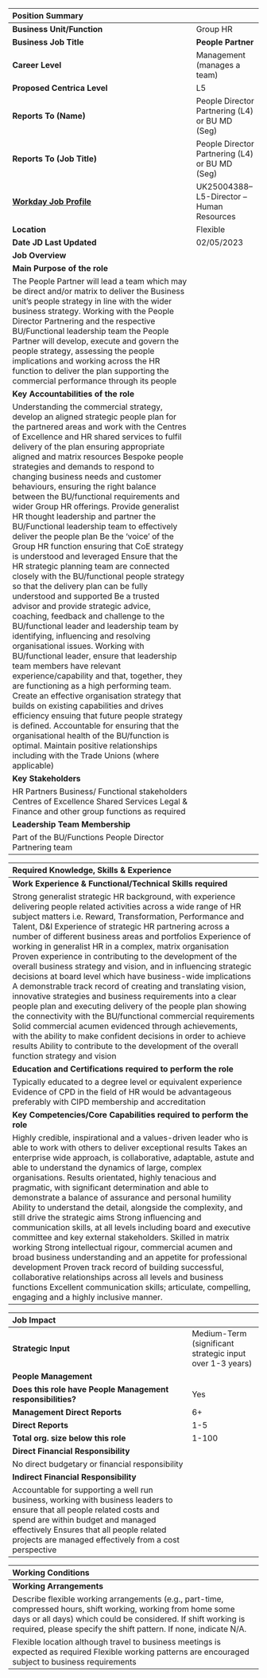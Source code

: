 

| Position Summary |  |
| :---- | :---- |
| **Business Unit/Function** | Group HR |
| **Business Job Title** | **People Partner** |
| **Career Level** | Management (manages a team) |
| **Proposed Centrica Level** | L5 |
| **Reports To (Name)** | People Director Partnering (L4) or BU MD (Seg) |
| **Reports To (Job Title)** | People Director Partnering (L4) or BU MD (Seg) |
| [**Workday Job Profile**](https://wd3.myworkday.com/centrica/d/task/1422$249.htmld) | UK25004388– L5-Director – Human Resources |
| **Location** | Flexible  |
| **Date JD Last Updated** | 02/05/2023 |
| **Job Overview** |  |
| **Main Purpose of the role** |  |
| The People Partner will lead a team which may be direct and/or matrix to deliver the Business unit’s people strategy in line with the wider business strategy. Working with the People Director Partnering and the respective BU/Functional leadership team the People Partner will develop, execute and govern the people strategy, assessing the people implications and working across the HR function to deliver the plan supporting the commercial performance through its people |  |
| **Key Accountabilities of the role** |  |
| Understanding the commercial strategy, develop an aligned strategic people plan for the partnered areas and work with the Centres of Excellence and HR shared services to fulfil delivery of the plan ensuring appropriate aligned and matrix resources  Bespoke people strategies and demands to respond to changing business needs and customer behaviours, ensuring the right balance between the BU/functional requirements and wider Group HR offerings. Provide generalist HR thought leadership and partner the BU/Functional leadership team to effectively deliver the people plan  Be the ‘voice’ of the Group HR function ensuring that CoE strategy is understood and leveraged  Ensure that the HR strategic planning team are connected closely with the BU/functional people strategy so that the delivery plan can be fully understood and supported Be a trusted advisor and provide strategic advice, coaching, feedback and challenge to the BU/functional leader and leadership team by identifying, influencing and resolving organisational issues.  Working with BU/functional leader, ensure that leadership team members have relevant experience/capability and that, together, they are functioning as a high performing team.  Create an effective organisation strategy that builds on existing capabilities and drives efficiency ensuing that future people strategy is defined. Accountable for ensuring that the organisational health of the BU/function is optimal.  Maintain positive relationships including with the Trade Unions (where applicable) |  |
| **Key Stakeholders** |  |
| HR Partners Business/ Functional stakeholders  Centres of Excellence Shared Services Legal & Finance and other group functions as required |  |
| **Leadership Team Membership**  |  |
| Part of the BU/Functions People Director Partnering team   |  |

| Required Knowledge, Skills & Experience |
| :---- |
| **Work Experience & Functional/Technical Skills required**  |
| Strong generalist strategic HR background, with experience delivering people related activities across a wide range of HR subject matters i.e. Reward, Transformation, Performance and Talent, D\&I  Experience of strategic HR partnering across a number of different business areas and portfolios Experience of working in generalist HR in a complex, matrix organisation Proven experience in contributing to the development of the overall business strategy and vision, and in influencing strategic decisions at board level which have business-wide implications A demonstrable track record of creating and translating vision, innovative strategies and business requirements into a clear people plan and executing delivery of the people plan showing the connectivity with the BU/functional commercial requirements Solid commercial acumen evidenced through achievements, with the ability to make confident decisions in order to achieve results Ability to contribute to the development of the overall function strategy and vision |
| **Education and Certifications required to perform the role** |
| Typically educated to a degree level or equivalent experience Evidence of CPD in the field of HR would be advantageous preferably with CIPD membership and accreditation  |
| **Key Competencies/Core Capabilities required to perform the role** |
| Highly credible, inspirational and a values-driven leader who is able to work with others to deliver exceptional results Takes an enterprise wide approach, is collaborative, adaptable, astute and able to understand the dynamics of large, complex organisations.  Results orientated, highly tenacious and pragmatic, with significant determination and able to demonstrate a balance of assurance and personal humility Ability to understand the detail, alongside the complexity, and still drive the strategic aims Strong influencing and communication skills, at all levels including board and executive committee and key external stakeholders. Skilled in matrix working Strong intellectual rigour, commercial acumen and broad business understanding and an appetite for professional development Proven track record of building successful, collaborative relationships across all levels and business functions  Excellent communication skills; articulate, compelling, engaging and a highly inclusive manner. |

| Job Impact |  |
| :---- | :---- |
| **Strategic Input** | Medium-Term (significant strategic input over 1-3 years) |
| **People Management** |  |
| **Does this role have People Management responsibilities?** | Yes |
| **Management Direct Reports** | 6+ |
| **Direct Reports** | 1-5 |
| **Total org. size below this role** | 1-100 |
| **Direct Financial Responsibility** |  |
| No direct budgetary or financial responsibility  |  |
| **Indirect Financial Responsibility** |  |
| Accountable for supporting a well run business, working with business leaders to ensure that all people related costs and spend are within budget and managed effectively  Ensures that all people related projects are managed effectively from a cost perspective |  |

| Working Conditions  |
| :---- |
| **Working Arrangements** |
| Describe flexible working arrangements (e.g., part-time, compressed hours, shift working, working from home some days or all days) which could be considered. If shift working is required, please specify the shift pattern. If none, indicate N/A. |
| Flexible location although travel to business meetings is expected as required Flexible working patterns are encouraged subject to business requirements |

